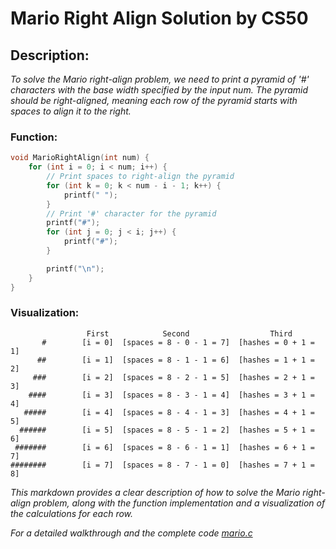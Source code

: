 # Mario Right Align Solution by CS50

## Description:
*To solve the Mario right-align problem, we need to print a pyramid of '#' characters with the base width specified by the input num. The pyramid should be right-aligned, meaning each row of the pyramid starts with spaces to align it to the right.*


### Function:
```c
void MarioRightAlign(int num) {
    for (int i = 0; i < num; i++) {
        // Print spaces to right-align the pyramid
        for (int k = 0; k < num - i - 1; k++) {
            printf(" ");
        }
        // Print '#' character for the pyramid
        printf("#");
        for (int j = 0; j < i; j++) {
            printf("#");
        }

        printf("\n");
    }
}
```

### Visualization:
```
                 First            Second                  Third
       #        [i = 0]  [spaces = 8 - 0 - 1 = 7]  [hashes = 0 + 1 = 1]
      ##        [i = 1]  [spaces = 8 - 1 - 1 = 6]  [hashes = 1 + 1 = 2]
     ###        [i = 2]  [spaces = 8 - 2 - 1 = 5]  [hashes = 2 + 1 = 3]
    ####        [i = 3]  [spaces = 8 - 3 - 1 = 4]  [hashes = 3 + 1 = 4]
   #####        [i = 4]  [spaces = 8 - 4 - 1 = 3]  [hashes = 4 + 1 = 5]
  ######        [i = 5]  [spaces = 8 - 5 - 1 = 2]  [hashes = 5 + 1 = 6]
 #######        [i = 6]  [spaces = 8 - 6 - 1 = 1]  [hashes = 6 + 1 = 7]
########        [i = 7]  [spaces = 8 - 7 - 1 = 0]  [hashes = 7 + 1 = 8]
```

*This markdown provides a clear description of how to solve the Mario right-align problem, along with the function implementation and a visualization of the calculations for each row.*

*For a detailed walkthrough and the complete code [mario.c](https://github.com/Lei0x1/cs50-2024/blob/main/Week-1-C/src/mario.c)*